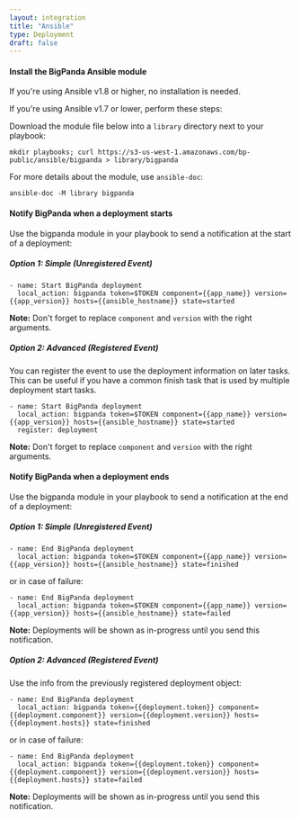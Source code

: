 ```yaml
---
layout: integration 
title: "Ansible"
type: Deployment
draft: false
---
```


#### Install the BigPanda Ansible module
If you're using Ansible v1.8 or higher, no installation is needed.

If you're using Ansible v1.7 or lower, perform these steps:

Download the module file below into a `library` directory next to your playbook:

    mkdir playbooks; curl https://s3-us-west-1.amazonaws.com/bp-public/ansible/bigpanda > library/bigpanda

For more details about the module, use `ansible-doc`:

    ansible-doc -M library bigpanda

<!-- section-separator -->

#### Notify BigPanda when a deployment starts
Use the bigpanda module in your playbook to send a notification at the start of a deployment:

##### Option 1: Simple (Unregistered Event)

    - name: Start BigPanda deployment
      local_action: bigpanda token=$TOKEN component={{app_name}} version={{app_version}} hosts={{ansible_hostname}} state=started

**Note:** Don't forget to replace `component` and `version` with the right arguments.

##### Option 2: Advanced (Registered Event)
You can register the event to use the deployment information on later tasks. This can be useful if you have a common finish task that is used by multiple deployment start tasks.

    - name: Start BigPanda deployment
      local_action: bigpanda token=$TOKEN component={{app_name}} version={{app_version}} hosts={{ansible_hostname}} state=started
      register: deployment

**Note:** Don't forget to replace `component` and `version` with the right arguments.

<!-- section-separator -->

#### Notify BigPanda when a deployment ends
Use the bigpanda module in your playbook to send a notification at the end of a deployment:

##### Option 1: Simple (Unregistered Event)

    - name: End BigPanda deployment
      local_action: bigpanda token=$TOKEN component={{app_name}} version={{app_version}} hosts={{ansible_hostname}} state=finished

or in case of failure:

    - name: End BigPanda deployment
      local_action: bigpanda token=$TOKEN component={{app_name}} version={{app_version}} hosts={{ansible_hostname}} state=failed

**Note:** Deployments will be shown as in-progress until you send this notification.

##### Option 2: Advanced (Registered Event)
Use the info from the previously registered deployment object:

    - name: End BigPanda deployment
      local_action: bigpanda token={{deployment.token}} component={{deployment.component}} version={{deployment.version}} hosts={{deployment.hosts}} state=finished

or in case of failure:

    - name: End BigPanda deployment
      local_action: bigpanda token={{deployment.token}} component={{deployment.component}} version={{deployment.version}} hosts={{deployment.hosts}} state=failed

**Note:** Deployments will be shown as in-progress until you send this notification.
